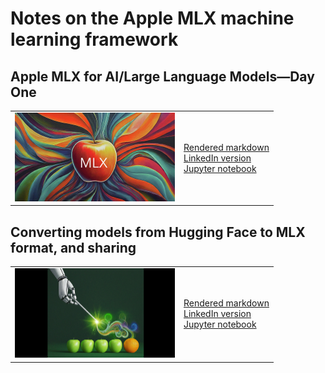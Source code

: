# Notes on the Apple MLX machine learning framework

## Apple MLX for AI/Large Language Models—Day One

<table><tr>
  <td><a href="MLX-day-one.md"><img src="../assets/images/2024/Apple-MLX-GeminiGen-cropped.jpg" width="256" alt="Google Gemini-generated cover image"/></a></td>
  <td>
  <a href="MLX-day-one.md">Rendered markdown</a><br>
  <a href="https://www.linkedin.com/pulse/apple-mlx-ailarge-language-modelsday-one-oori-data-riiwc">LinkedIn version</a><br>
  <a href="MLX-day-one.ipynb">Jupyter notebook</a>
  </td>
</tr></table>

## Converting models from Hugging Face to MLX format, and sharing

<table><tr>
  <td><a href="conversion-etc.md"><img src="../assets/images/2024/oranges-to-apples.png" width="256" alt="Google Gemini-generated cover image"/></a></td>
  <td>
  <a href="conversion-etc.md">Rendered markdown</a><br>
  <a href="https://www.linkedin.com/pulse/converting-models-from-hugging-face-mlx-format-sharing-oori-data-6eitc">LinkedIn version</a><br>
  <a href="conversion-etc.ipynb">Jupyter notebook</a>
  </td>
</tr></table>
